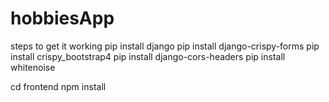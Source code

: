 # hobbiesApp

steps to get it working 
pip install django
pip install django-crispy-forms
pip install crispy_bootstrap4
pip install django-cors-headers
pip install whitenoise


cd frontend
npm install
